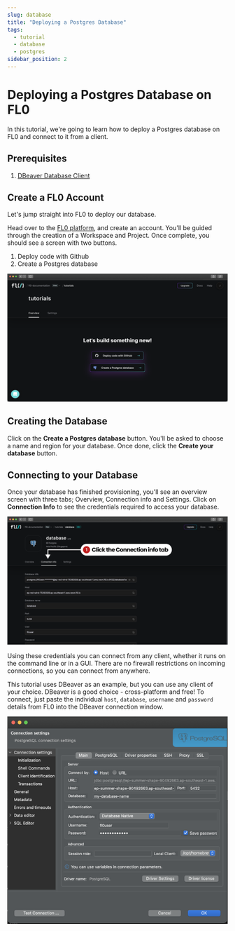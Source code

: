 ```yaml
---
slug: database
title: "Deploying a Postgres Database"
tags:
  - tutorial
  - database
  - postgres
sidebar_position: 2
---
```


# Deploying a Postgres Database on FL0

In this tutorial, we're going to learn how to deploy a Postgres database on FL0 and connect to it from a client.

## Prerequisites

1. [DBeaver Database Client](https://dbeaver.io)

## Create a FL0 Account

Let's jump straight into FL0 to deploy our database.

Head over to the [FL0 platform](https://app.fl0.com), and create an account. You'll be guided through the creation of a Workspace and Project.
Once complete, you should see a screen with two buttons.

1. Deploy code with Github
2. Create a Postgres database

![Blank Project Overview Page](./assets/project-overview-blank.png)

## Creating the Database

Click on the **Create a Postgres database** button. You'll be asked to choose a name and region for your database. Once done, click the **Create your database** button.

## Connecting to your Database

Once your database has finished provisioning, you'll see an overview screen with three tabs; Overview, Connection info and Settings.
Click on **Connection Info** to see the credentials required to access your database.

![Database Connection Info](./assets/db-connection-info.png)

Using these credentials you can connect from any client, whether it runs on the command line or in a GUI.
There are no firewall restrictions on incoming connections, so you can connect from anywhere.

This tutorial uses DBeaver as an example, but you can use any client of your choice. DBeaver is a good choice - cross-platform and free!
To connect, just paste the individual `host`, `database`, `username` and `password` details from FL0 into the DBeaver connection window.

![DBeaver connection to FL0](./assets/db-connection-client.png)
